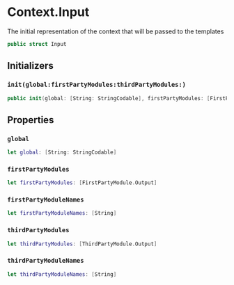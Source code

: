 # Context.Input

The initial representation of the context that will be passed to the templates

``` swift
public struct Input
```

## Initializers

### `init(global:firstPartyModules:thirdPartyModules:)`

``` swift
public init(global: [String: StringCodable], firstPartyModules: [FirstPartyModule.Output], thirdPartyModules: [ThirdPartyModule.Output])
```

## Properties

### `global`

``` swift
let global: [String: StringCodable]
```

### `firstPartyModules`

``` swift
let firstPartyModules: [FirstPartyModule.Output]
```

### `firstPartyModuleNames`

``` swift
let firstPartyModuleNames: [String]
```

### `thirdPartyModules`

``` swift
let thirdPartyModules: [ThirdPartyModule.Output]
```

### `thirdPartyModuleNames`

``` swift
let thirdPartyModuleNames: [String]
```

